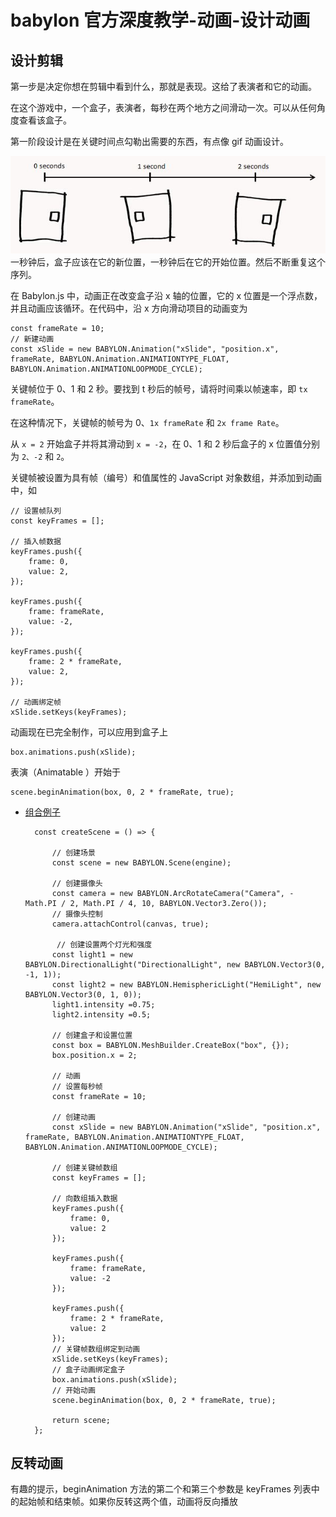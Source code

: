 # babylon 官方深度教学-动画-设计动画
## 设计剪辑
第一步是决定你想在剪辑中看到什么，那就是表现。这给了表演者和它的动画。

在这个游戏中，一个盒子，表演者，每秒在两个地方之间滑动一次。可以从任何角度查看该盒子。

第一阶段设计是在关键时间点勾勒出需要的东西，有点像 gif 动画设计。

![](./pic/ani1.jpeg)
一秒钟后，盒子应该在它的新位置，一秒钟后在它的开始位置。然后不断重复这个序列。

在 Babylon.js 中，动画正在改变盒子沿 x 轴的位置，它的 x 位置是一个浮点数，并且动画应该循环。在代码中，沿 x 方向滑动项目的动画变为

	const frameRate = 10;
	// 新建动画
	const xSlide = new BABYLON.Animation("xSlide", "position.x", frameRate, BABYLON.Animation.ANIMATIONTYPE_FLOAT, BABYLON.Animation.ANIMATIONLOOPMODE_CYCLE);

关键帧位于 0、1 和 2 秒。要找到 t 秒后的帧号，请将时间乘以帧速率，即 `tx frameRate`。

在这种情况下，关键帧的帧号为 0、`1x frameRate` 和 `2x frame Rate`。

从 `x = 2` 开始盒子并将其滑动到 `x = -2`，在 0、1 和 2 秒后盒子的 x 位置值分别为 `2、-2` 和 `2`。

关键帧被设置为具有帧（编号）和值属性的 JavaScript 对象数组，并添加到动画中，如

	// 设置帧队列
	const keyFrames = [];
	
	// 插入帧数据
	keyFrames.push({
	    frame: 0,
	    value: 2,
	});
	
	keyFrames.push({
	    frame: frameRate,
	    value: -2,
	});
	
	keyFrames.push({
	    frame: 2 * frameRate,
	    value: 2,
	});
	
	// 动画绑定帧
	xSlide.setKeys(keyFrames);	
动画现在已完全制作，可以应用到盒子上

	box.animations.push(xSlide);
表演（Animatable ）开始于

	scene.beginAnimation(box, 0, 2 * frameRate, true);
	
- [组合例子](https://playground.babylonjs.com/#7V0Y1I)

		const createScene = () => {
		
		    // 创建场景
		    const scene = new BABYLON.Scene(engine);
		    
		    // 创建摄像头
		    const camera = new BABYLON.ArcRotateCamera("Camera", - Math.PI / 2, Math.PI / 4, 10, BABYLON.Vector3.Zero());
		    // 摄像头控制
		    camera.attachControl(canvas, true);
			
		     // 创建设置两个灯光和强度	
		    const light1 = new BABYLON.DirectionalLight("DirectionalLight", new BABYLON.Vector3(0, -1, 1));
		    const light2 = new BABYLON.HemisphericLight("HemiLight", new BABYLON.Vector3(0, 1, 0));   
		    light1.intensity =0.75;
		    light2.intensity =0.5;
		
		    // 创建盒子和设置位置
		    const box = BABYLON.MeshBuilder.CreateBox("box", {});
		    box.position.x = 2;
		
		    // 动画
		    // 设置每秒帧
		    const frameRate = 10;
		
		    // 创建动画
		    const xSlide = new BABYLON.Animation("xSlide", "position.x", frameRate, BABYLON.Animation.ANIMATIONTYPE_FLOAT, BABYLON.Animation.ANIMATIONLOOPMODE_CYCLE);
		
		    // 创建关键帧数组
		    const keyFrames = []; 
		
		    // 向数组插入数据
		    keyFrames.push({
		        frame: 0,
		        value: 2
		    });
		
		    keyFrames.push({
		        frame: frameRate,
		        value: -2
		    });
		
		    keyFrames.push({
		        frame: 2 * frameRate,
		        value: 2
		    });
		    // 关键帧数组绑定到动画
		    xSlide.setKeys(keyFrames);
		    // 盒子动画绑定盒子
		    box.animations.push(xSlide);
		    // 开始动画
		    scene.beginAnimation(box, 0, 2 * frameRate, true);
		
			return scene;
		};

## 反转动画
有趣的提示，beginAnimation 方法的第二个和第三个参数是 keyFrames 列表中的起始帧和结束帧。如果你反转这两个值，动画将反向播放

